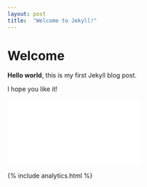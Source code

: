 ```yaml
---
layout: post
title:  "Welcome to Jekyll!"
---
```


# Welcome

**Hello world**, this is my first Jekyll blog post.

I hope you like it!

![BTC Chart](/Plots/BTCPrice.html)

{% include analytics.html %}
